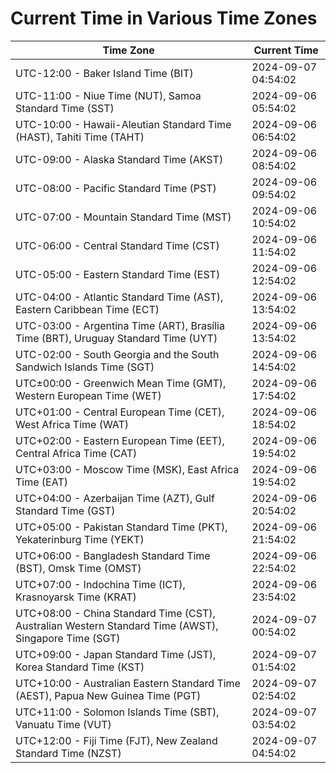 # Current Time in Various Time Zones

| Time Zone | Current Time |
|-----------|--------------|
| UTC-12:00 - Baker Island Time (BIT) | 2024-09-07 04:54:02 |
| UTC-11:00 - Niue Time (NUT), Samoa Standard Time (SST) | 2024-09-06 05:54:02 |
| UTC-10:00 - Hawaii-Aleutian Standard Time (HAST), Tahiti Time (TAHT) | 2024-09-06 06:54:02 |
| UTC-09:00 - Alaska Standard Time (AKST) | 2024-09-06 08:54:02 |
| UTC-08:00 - Pacific Standard Time (PST) | 2024-09-06 09:54:02 |
| UTC-07:00 - Mountain Standard Time (MST) | 2024-09-06 10:54:02 |
| UTC-06:00 - Central Standard Time (CST) | 2024-09-06 11:54:02 |
| UTC-05:00 - Eastern Standard Time (EST) | 2024-09-06 12:54:02 |
| UTC-04:00 - Atlantic Standard Time (AST), Eastern Caribbean Time (ECT) | 2024-09-06 13:54:02 |
| UTC-03:00 - Argentina Time (ART), Brasília Time (BRT), Uruguay Standard Time (UYT) | 2024-09-06 13:54:02 |
| UTC-02:00 - South Georgia and the South Sandwich Islands Time (SGT) | 2024-09-06 14:54:02 |
| UTC±00:00 - Greenwich Mean Time (GMT), Western European Time (WET) | 2024-09-06 17:54:02 |
| UTC+01:00 - Central European Time (CET), West Africa Time (WAT) | 2024-09-06 18:54:02 |
| UTC+02:00 - Eastern European Time (EET), Central Africa Time (CAT) | 2024-09-06 19:54:02 |
| UTC+03:00 - Moscow Time (MSK), East Africa Time (EAT) | 2024-09-06 19:54:02 |
| UTC+04:00 - Azerbaijan Time (AZT), Gulf Standard Time (GST) | 2024-09-06 20:54:02 |
| UTC+05:00 - Pakistan Standard Time (PKT), Yekaterinburg Time (YEKT) | 2024-09-06 21:54:02 |
| UTC+06:00 - Bangladesh Standard Time (BST), Omsk Time (OMST) | 2024-09-06 22:54:02 |
| UTC+07:00 - Indochina Time (ICT), Krasnoyarsk Time (KRAT) | 2024-09-06 23:54:02 |
| UTC+08:00 - China Standard Time (CST), Australian Western Standard Time (AWST), Singapore Time (SGT) | 2024-09-07 00:54:02 |
| UTC+09:00 - Japan Standard Time (JST), Korea Standard Time (KST) | 2024-09-07 01:54:02 |
| UTC+10:00 - Australian Eastern Standard Time (AEST), Papua New Guinea Time (PGT) | 2024-09-07 02:54:02 |
| UTC+11:00 - Solomon Islands Time (SBT), Vanuatu Time (VUT) | 2024-09-07 03:54:02 |
| UTC+12:00 - Fiji Time (FJT), New Zealand Standard Time (NZST) | 2024-09-07 04:54:02 |
